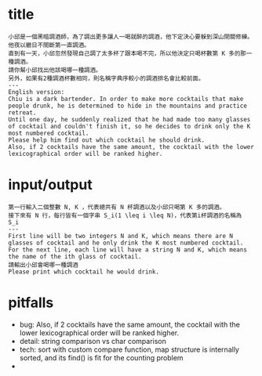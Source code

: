 # title
    小邱是一個黑暗調酒師，為了調出更多讓人一喝就醉的調酒，他下定決心要躲到深山閉關修練。他夜以繼日不間斷第一直調酒。
    直到有一天，小邱忽然發現自己調了太多杯了跟本喝不完，所以他決定只喝杯數第 K 多的那一種調酒。
    請你幫小邱找出他該喝哪一種調酒。
    另外，如果有2種調酒杯數相同，則名稱字典序較小的調酒排名會比較前面。
    --- 
    English version:
    Chiu is a dark bartender. In order to make more cocktails that make people drunk, he is determined to hide in the mountains and practice retreat.
    Until one day, he suddenly realized that he had made too many glasses of cocktail and couldn't finish it, so he decides to drink only the K most numbered cocktail.
    Please help him find out which cocktail he should drink.
    Also, if 2 cocktails have the same amount, the cocktail with the lower lexicographical order will be ranked higher.

# input/output
    第一行輸入二個整數 N, K ，代表總共有 N 杯調酒以及小邱只喝第 K 多的調酒。
    接下來有 N 行，每行皆有一個字串 S_i(1 \leq i \leq N)，代表第i杯調酒的名稱為 S_i
    --- 
    First line will be two integers N and K, which means there are N glasses of cocktail and he only drink the K most numbered cocktail.
    For the next line, each line will have a string N and K, which means the name of the ith glass of cocktail.
    請輸出小邱會喝哪一種調酒
    Please print which cocktail he would drink.

# pitfalls
- bug: Also, if 2 cocktails have the same amount, the cocktail with the lower lexicographical order will be ranked higher.
- detail: string comparison vs char comparison
- tech: sort with custom compare function, map structure is internally sorted, and its find() is fit for the counting problem
- 